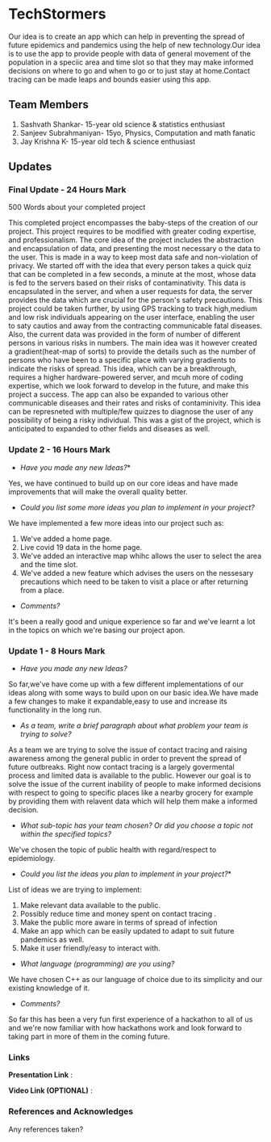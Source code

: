 # TechStormers

Our idea is to create an app which can help in preventing the spread of future epidemics and pandemics using the help of new technology.Our idea is to use the app to provide people with data of general movement of the population in a speciic area and time slot so that they may make informed decisions on where to go and when to go or to just stay at home.Contact tracing can be made leaps and bounds easier using this app.

  ## Team Members

1. Sashvath Shankar- 15-year old science & statistics enthusiast
2. Sanjeev Subrahmaniyan- 15yo, Physics, Computation and math fanatic
3. Jay Krishna K- 15-year old tech & science enthusiast


## Updates

### Final Update - 24 Hours Mark

500 Words about your completed project

This completed project encompasses the baby-steps of the creation of our project. This project requires to be modified with greater coding expertise, and professionalism.
The core idea of the project includes the abstraction and encapsulation of data, and presenting the most necessary o the data to the user. This is made in a way to keep most data safe and non-violation of privacy. We started off with the idea that every person takes a quick quiz that can be completed in a few seconds, a minute at the most, whose data is fed to the servers based on their risks of contaminativity. This data is encapsulated in the server, and when a user requests for data, the server provides the data which are crucial for the person's safety precautions. This project could be taken further, by using GPS tracking to track high,medium and low risk individuals appearing on the user interface, enabling the user to saty cautios and away from the contracting communicable fatal diseases. Also, the current data was provided in the form of number of different persons in various risks in numbers. The main idea was it however created a gradient(heat-map of sorts) to provide the details such as the number of persons who have been to a specific place with varying gradients to indicate the risks of spread. This idea, which can be a breakthrough, requires a higher hardware-powered server, and mcuh more of coding expertise, which we look forward to develop in the future, and make this project a success. The app can also be expanded to various other communicable diseases and their rates and risks of contaminivity. This idea can be represneted with multiple/few quizzes to diagnose the user of any possibility of being a risky individual. This was a gist of the project, which is anticipated to expanded to other fields and diseases as well. 

### Update 2 - 16 Hours Mark
* *Have you made any new Ideas?**

Yes, we have continued to build up on our core ideas and have made improvements that will make the overall quality better.

* *Could you list some more ideas you plan to implement in your project?*

We have implemented a few more ideas into our project such as:
1. We've added a home page. 
2. Live covid 19 data in the home page. 
3. We've added an interactive map whihc allows the user to select the area and the time slot. 
4. We've added a new feature which advises the users on the nessesary precautions which need to be taken to visit a place or after returning from a place.

* *Comments?*

It's been a really good and unique experience so far and we've learnt a lot in the topics on which we're basing our project apon. 

### Update 1 - 8 Hours Mark
* *Have you made any new Ideas?*

So far,we've have come up with a few different implementations of our ideas along with some ways to build upon on our basic idea.We have made a few changes to make it expandable,easy to use and increase its functionality in the long run.

* *As a team, write a brief paragraph about what problem your team is trying to solve?*

As a team we are trying to solve the issue of contact tracing and raising awareness among the general public in order to prevent the spread of future outbreaks. Right now contact tracing is a largely govermental process and limited data is available to the public. However our goal is to solve the issue of the current inability of people to make informed decisions with respect to going to specific places like a nearby grocery for example by providing them with relavent data which will help them make a informed decision. 

* *What sub-topic has your team chosen? Or did you choose a topic not within the specified topics?*

We've chosen the topic of public health with regard/respect to epidemiology.

* *Could you list the ideas you plan to implement in your project?**

List of ideas we are trying to implement:
1. Make relevant data available to the public.
2. Possibly reduce time and money spent on contact tracing .
3. Make the public more aware in terms of spread of infection
4. Make an app which can be easily updated to adapt to suit future pandemics as well.
5. Make it user friendly/easy to interact with.

* *What language (programming) are you using?*

We have chosen C++ as our language of choice due to its simplicity and our existing knowledge of it.

* *Comments?*

So far this has been a very fun first experience of a hackathon to all of us and we're now familiar with how hackathons work and look forward to taking part in more of them in the coming future.

### Links

**Presentation Link** : 

**Video Link (OPTIONAL)** :

### References and Acknowledges

Any references taken?
